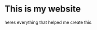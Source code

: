 <!DOCTYPE html>
<html>
<head>
<title>[Link]https://github.com/instigat/-</title>
</head>
<body>

<h1>This is my website</h1>
<p>heres everything that helped me create this.</p>

</body>
</html>
